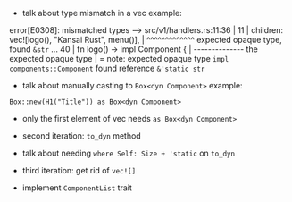 * talk about type mismatch in a vec
example:

error[E0308]: mismatched types
  --> src/v1/handlers.rs:11:36
   |
11 |             children: vec![logo(), "Kansai Rust", menu()],
   |                                    ^^^^^^^^^^^^^ expected opaque type, found `&str`
...
40 | fn logo() -> impl Component {
   |              -------------- the expected opaque type
   |
   = note: expected opaque type `impl components::Component`
                found reference `&'static str`

* talk about manually casting to `Box<dyn Component>`
example:

`Box::new(H1("Title")) as Box<dyn Component>`

* only the first element of vec needs `as Box<dyn Component>`

* second iteration: `to_dyn` method

* talk about needing `where Self: Size + 'static` on `to_dyn`

* third iteration: get rid of `vec![]`

* implement `ComponentList` trait